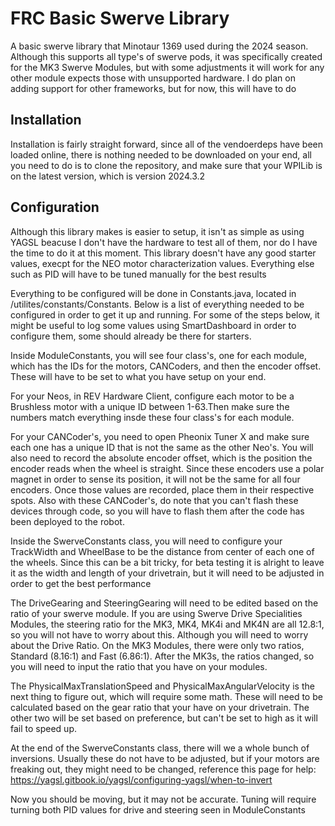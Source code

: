 # FRC Basic Swerve Library
A basic swerve library that Minotaur 1369 used during the 2024 season. Although this supports all type's of swerve pods, it was specifically created
for the MK3 Swerve Modules, but with some adjustments it will work for any other module expects those with unsupported hardware. I do plan on adding
support for other frameworks, but for now, this will have to do

## Installation
Installation is fairly straight forward, since all of the vendoerdeps have been loaded online, there is nothing needed to be downloaded on your end, all
you need to do is to clone the repository, and make sure that your WPILib is on the latest version, which is version 2024.3.2

## Configuration
Although this library makes is easier to setup, it isn't as simple as using YAGSL beacuse I don't have the hardware to test all of them, nor do I have
the time to do it at this moment. This library doesn't have any good starter values, execpt for the NEO motor characterization values. Everything else
such as PID will have to be tuned manually for the best results

Everything to be configured will be done in Constants.java, located in /utilites/constants/Constants. Below is a list of everything needed to be 
configured in order to get it up and running. For some of the steps below, it might be useful to log some values using SmartDashboard in order to 
configure them, some should already be there for starters.

Inside ModuleConstants, you will see four class's, one for each module, which has the IDs for the motors, CANCoders, and then the encoder offset. These
will have to be set to what you have setup on your end. 

For your Neos, in REV Hardware Client, configure each motor to be a Brushless motor with a unique ID between 1-63.Then make sure the numbers match 
everything insde these four class's  for each module.

For your CANCoder's, you need to open Pheonix Tuner X and make sure each one has a unique ID that is not the same as the other Neo's. You will
also need to record the absolute encoder offset, which is the position the encoder reads when the wheel is straight. Since these encoders use a 
polar magnet in order to sense its position, it will not be the same for all four encoders. Once those values are recorded, place them in their
respective spots. Also with these CANCoder's, do note that you can't flash these devices through code, so you will have to flash them after the 
code has been deployed to the robot.

Inside the SwerveConstants class, you will need to configure your TrackWidth and WheelBase to be the distance from center of each one of the wheels. Since
this can be a bit tricky, for beta testing it is alright to leave it as the width and length of your drivetrain, but it will need to be adjusted in order
to get the best performance

The DriveGearing and SteeringGearing will need to be edited based on the ratio of your swerve module. If you are using Swerve Drive Specialities Modules, the
steering ratio for the MK3, MK4, MK4i and MK4N are all 12.8:1, so you will not have to worry about this. Although you will need to worry about the Drive Ratio.
On the MK3 Modules, there were only two ratios, Standard (8.16:1) and Fast (6.86:1). After the MK3s, the ratios changed, so you will need to input the ratio
that you have on your modules.

The PhysicalMaxTranslationSpeed and PhysicalMaxAngularVelocity is the next thing to figure out, which will require some math. These will need to be calculated 
based on the gear ratio that your have on your drivetrain. The other two will be set based on preference, but can't be set to high as it will fail to speed up.

At the end of the SwerveConstants class, there will we a whole bunch of inversions. Usually these do not have to be adjusted, but if your motors are freaking out,
they might need to be changed, reference this page for help: https://yagsl.gitbook.io/yagsl/configuring-yagsl/when-to-invert

Now you should be moving, but it may not be accurate. Tuning will require turning both PID values for drive and steering seen in ModuleConstants